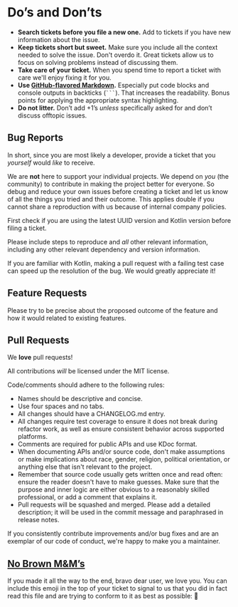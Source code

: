 # Do’s and Don’ts

* **Search tickets before you file a new one.** Add to tickets if you have new information about the issue.
* **Keep tickets short but sweet.** Make sure you include all the context needed to solve the issue. Don't overdo it. Great tickets allow us to focus on solving problems instead of discussing them.
* **Take care of your ticket.** When you spend time to report a ticket with care we'll enjoy fixing it for you.
* **Use [GitHub-flavored Markdown](https://help.github.com/articles/markdown-basics/).** Especially put code blocks and console outputs in backticks (```` ``` ````). That increases the readability. Bonus points for applying the appropriate syntax highlighting.
* **Do not litter.** Don’t add +1’s _unless_ specifically asked for and don’t discuss offtopic issues.

## Bug Reports

In short, since you are most likely a developer, provide a ticket that you _yourself_ would _like_ to receive.

We are **not** here to support your individual projects. We depend on _you_ (the community)
to contribute in making the project better for everyone. So debug and reduce your own issues
before creating a ticket and let us know of all the things you tried and their outcome.
This applies double if you cannot share a reproduction with us because of internal company
policies.

First check if you are using the latest UUID version and Kotlin version before filing a ticket.

Please include steps to reproduce and _all_ other relevant information, including any other relevant dependency and version information.

If you are familiar with Kotlin, making a pull request with a failing test case
can speed up the resolution of the bug. We would greatly appreciate it!


## Feature Requests

Please try to be precise about the proposed outcome of the feature and how it
would related to existing features.


## Pull Requests

We **love** pull requests!

All contributions _will_ be licensed under the MIT license.

Code/comments should adhere to the following rules:

* Names should be descriptive and concise.
* Use four spaces and no tabs.
* All changes should have a CHANGELOG.md entry.
* All changes require test coverage to ensure it does not break during refactor
  work, as well as ensure consistent behavior across supported platforms.
* Comments are required for public APIs and use KDoc format.
* When documenting APIs and/or source code, don't make assumptions or make
  implications about race, gender, religion, political orientation, or anything
  else that isn't relevant to the project.
* Remember that source code usually gets written once and read often: ensure
  the reader doesn't have to make guesses. Make sure that the purpose and inner
  logic are either obvious to a reasonably skilled professional, or add a
  comment that explains it.
* Pull requests will be squashed and merged. Please add a detailed description; it will be used in the commit message and paraphrased in release notes.

If you consistently contribute improvements and/or bug fixes and are an exemplar of our code of conduct, we're happy to make you a maintainer.


## [No Brown M&M’s](https://en.wikipedia.org/wiki/Van_Halen#Contract_riders)

If you made it all the way to the end, bravo dear user, we love you. You can include
this emoji in the top of your ticket to signal to us that you did in fact read this
file and are trying to conform to it as best as possible: 🌮
